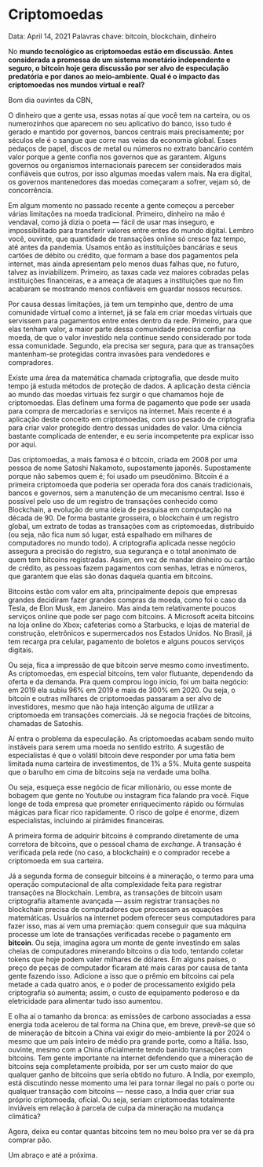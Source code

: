 # Criptomoedas

Data: April 14, 2021
Palavras chave: bitcoin, blockchain, dinheiro

No **mundo tecnológico as criptomoedas estão em discussão. Antes considerada a promessa de um sistema monetário independente e seguro, o bitcoin hoje gera discussão por ser alvo de especulação predatória e por danos ao meio-ambiente. Qual é o impacto das criptomoedas nos mundos virtual e real?**

Bom dia ouvintes da CBN,

O dinheiro que a gente usa, essas notas aí que você tem na carteira, ou os numerozinhos que aparecem no seu aplicativo do banco, isso tudo é gerado e mantido por governos, bancos centrais mais precisamente; por séculos ele é o sangue que corre nas veias da economia global. Esses pedaços de papel, discos de metal ou números no extrato bancário contém valor porque a gente confia nos governos que as garantem. Alguns governos ou organismos internacionais parecem ser considerados mais confiáveis que outros, por isso algumas moedas valem mais. Na era digital, os governos mantenedores das moedas começaram a sofrer, vejam só, de concorrência.

Em algum momento no passado recente a gente começou a perceber várias limitações na moeda tradicional. Primeiro, dinheiro na mão é vendaval, como já dizia o poeta — fácil de usar mas inseguro, e impossibilitado para transferir valores entre entes do mundo digital. Lembro você, ouvinte, que quantidade de transações online só cresce faz tempo, até antes da pandemia. Usamos então as instituições bancárias e seus cartões de débito ou crédito, que formam a base dos pagamentos pela internet, mas ainda apresentam pelo menos duas falhas que, no futuro, talvez as inviabilizem. Primeiro, as taxas cada vez maiores cobradas pelas instituições financeiras, e a ameaça de ataques a instituições que no fim acabaram se mostrando menos confiáveis em guardar nossos recursos.

Por causa dessas limitações, já tem um tempinho que, dentro de uma comunidade virtual como a internet, já se fala em criar moedas virtuais que servissem para pagamentos entre entes dentro da rede. Primeiro, para que elas tenham valor, a maior parte dessa comunidade precisa confiar na moeda, de que o valor investido nela continue sendo considerado por toda essa comunidade. Segundo, ela precisa ser segura, para que as transações mantenham-se protegidas contra invasões para vendedores e compradores.  

Existe uma área da matemática chamada criptografia, que desde muito tempo já estuda métodos de proteção de dados. A aplicação desta ciência ao mundo das moedas virtuais fez surgir o que chamamos hoje de criptomoedas. Elas definem uma forma de pagamento que pode ser usada para compra de mercadorias e serviços na internet. Mais recente é a aplicação deste conceito em criptomoedas, com uso pesado de criptografia para criar valor protegido dentro dessas unidades de valor. Uma ciência bastante complicada de entender, e eu seria incompetente pra explicar isso por aqui.

Das criptomoedas, a mais famosa é o bitcoin, criada em 2008 por uma pessoa de nome Satoshi Nakamoto, supostamente japonês. Supostamente porque não sabemos quem é; foi usado um pseudônimo. Bitcoin é a primeira criptomoeda que poderia ser operada fora dos canais tradicionais, bancos e governos, sem a manutenção de um mecanismo central. Isso é possível pelo uso de um registro de transações conhecido como Blockchain, a evolução de uma ideia de pesquisa em computação na década de 90. De forma bastante grosseira, o blockchain é um registro global, um extrato de todas as transações com as criptomoedas, distribuído (ou seja, não fica num só lugar, está espalhado em milhares de computadores no mundo todo). A criptografia aplicada nesse negócio assegura a precisão do registro, sua segurança e o total anonimato de quem tem bitcoins registradas. Assim, em vez de mandar dinheiro ou cartão de crédito, as pessoas fazem pagamentos com senhas, letras e números, que garantem que elas são donas daquela quantia em bitcoins.

Bitcoins estão com valor em alta, principalmente depois que empresas grandes decidiram fazer grandes compras da moeda, como foi o caso da Tesla, de Elon Musk, em Janeiro. Mas ainda tem relativamente poucos serviços online que pode ser pago com bitcoins. A Microsoft aceita bitcoins na loja online do Xbox; cafeterias como a Starbucks, e lojas de material de construção, eletrônicos e supermercados nos Estados Unidos. No Brasil, já tem recarga pra celular, pagamento de boletos e alguns poucos serviços digitais. 

Ou seja, fica a impressão de que bitcoin serve mesmo como investimento. As criptomoedas, em especial bitcoins, tem valor flutuante, dependendo da oferta e da demanda. Pra quem comprou logo início, foi um baita negócio: em 2019 ela subiu 96% em 2019 e mais de 300% em 2020. Ou seja, o bitcoin e outras milhares de criptomoedas passaram a ser alvo de investidores, mesmo que não haja intenção alguma de utilizar a criptomoeda em transações comerciais. Já se negocia frações de bitcoins, chamadas de Satoshis. 

Aí entra o problema da especulação. As criptomoedas acabam sendo muito instáveis para serem uma moeda no sentido estrito. A sugestão de especialistas é que o volátil bitcoin deve responder por uma fatia bem limitada numa carteira de investimentos, de 1% a 5%. Muita gente suspeita que o barulho em cima de bitcoins seja na verdade uma bolha.

Ou seja, esqueça esse negócio de ficar milionário, ou esse monte de bobagem que gente no Youtube ou instagram fica falando pra você. Fique longe de toda empresa que prometer enriquecimento rápido ou fórmulas mágicas para ficar rico rapidamente. O risco de golpe é enorme, dizem especialistas, incluindo aí pirâmides financeiras. 

A primeira forma de adquirir bitcoins é comprando diretamente de uma corretora de bitcoins, que o pessoal chama de *exchange*. A transação é verificada pela rede (no caso, a blockchain) e o comprador recebe a criptomoeda em sua carteira. 

Já a segunda forma de conseguir bitcoins é a mineração, o termo para uma operação computacional de alta complexidade feita para registrar transações na Blockchain. Lembra, as transações de bitcoin usam criptografia altamente avançada — assim registrar transações no blockchain precisa de computadores que processam as equações matemáticas. Usuários na internet podem oferecer seus computadores para fazer isso, mas aí vem uma premiação: quem conseguir que sua máquina processe um lote de transações verificadas recebe o pagamento em **bitcoin**. Ou seja, imagina agora um monte de gente investindo em salas cheias de computadores minerando bitcoins o dia todo, tentando coletar tokens que hoje podem valer milhares de dólares. Em alguns países, o preço de peças de computador ficaram até mais caras por causa de tanta gente fazendo isso. Adicione a isso que o prêmio em bitcoins cai pela metade a cada quatro anos, e o poder de processamento exigido pela criptografia só aumenta; assim, o custo de equipamento poderoso e da eletricidade para alimentar tudo isso aumentou.

E olha aí o tamanho da bronca: as emissões de carbono associadas a essa energia toda acelerou de tal forma na China que, em breve, prevê-se que só de mineração de bitcoin a China vai exigir do meio-ambiente lá por 2024 o mesmo que um país inteiro de médio pra grande porte, como a Itália. Isso, ouvinte, mesmo com a China oficialmente tendo banido transações com bitcoins. Tem gente importante na internet defendendo que a mineração de bitcoins seja completamente proibida, por ser um custo maior do que qualquer ganho de bitcoins que seria obtido no futuro. A India, por exemplo, está discutindo nesse momento uma lei para tornar ilegal no país o porte ou qualquer transação com bitcoins — nesse caso, a India quer criar sua próprio criptomoeda, oficial. Ou seja, seriam criptomoedas totalmente inviáveis em relação à parcela de culpa da mineração na mudança climática? 

Agora, deixa eu contar quantas bitcoins tem no meu bolso pra ver se dá pra comprar pão.

Um abraço e até a próxima.